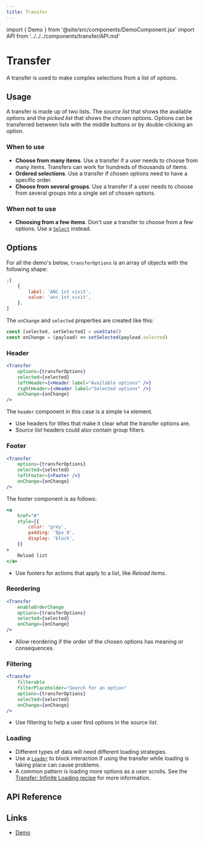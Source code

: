 ```yaml
---
title: Transfer
---
```


import { Demo } from '@site/src/components/DemoComponent.jsx'
import API from '../../../components/transfer/API.md'

# Transfer

A transfer is used to make complex selections from a list of options.

<Demo
    path="transfer--single-selection"
    height="320px"
/>

## Usage

A transfer is made up of two lists. The _source list_ that shows the available options and the _picked list_ that shows the chosen options. Options can be transferred between lists with the middle buttons or by double-clicking an option.

### When to use

-   **Choose from many items**. Use a transfer if a user needs to choose from many items. Transfers can work for hundreds of thousands of items.
-   **Ordered selections**. Use a transfer if chosen options need to have a specific order.
-   **Choose from several groups**. Use a transfer if a user needs to choose from several groups into a single set of chosen options.

### When not to use

-   **Choosing from a few items**. Don't use a transfer to choose from a few options. Use a [`Select`](select.md) instead.

## Options

For all the demo's below, `transferOptions` is an array of objects with the following shape:

```js
;[
    {
        label: 'ANC 1st visit',
        value: 'anc_1st_visit',
    },
]
```

The `onChange` and `selected` properties are created like this:

```js
const [selected, setSelected] = useState()
const onChange = (payload) => setSelected(payload.selected)
```

### Header

<Demo
    path="transfer--header"
    height="320px"
    args="leftHeader.type:h4;leftHeader.props.children:Available+Options;rightHeader.props.children:Selected+Options"
/>

```jsx
<Transfer
    options={transferOptions}
    selected={selected}
    leftHeader={<Header label="Available options" />}
    rightHeader={<Header label="Selected options" />}
    onChange={onChange}
/>
```

The `header` component in this case is a simple `h4` element.

-   Use headers for titles that make it clear what the transfer options are.
-   _Source list_ headers could also contain group filters.

### Footer

<Demo
    path="transfer--options-footer"
    height="320px"
/>

```jsx
<Transfer
    options={transferOptions}
    selected={selected}
    leftFooter={<Footer />}
    onChange={onChange}
/>
```

The footer component is as follows:

```jsx
<a
    href="#"
    style={{
        color: 'grey',
        padding: '8px 0',
        display: 'block',
    }}
>
    Reload list
</a>

```

-   Use footers for actions that apply to a list, like _Reload items_.

### Reordering

<Demo
    path="transfer--reordering"
    height="320px"
/>

```jsx
<Transfer
    enableOrderChange
    options={transferOptions}
    selected={selected}
    onChange={onChange}
/>
```

-   Allow reordering if the order of the chosen options has meaning or consequences.

### Filtering

<Demo
    path="transfer--filtered"
    height="320px"
/>

```jsx
<Transfer
    filterable
    filterPlaceholder="Search for an option"
    options={transferOptions}
    selected={selected}
    onChange={onChange}
/>
```

-   Use filtering to help a user find options in the _source list_.

### Loading


<Demo
    path="transfer--loading-source"
    height="320px"
/>

-   Different types of data will need different loading strategies.
-   Use a [`Loader`](loading.md) to block interaction if using the transfer while loading is taking place can cause problems.
-   A common pattern is loading more options as a user scrolls. See the [Transfer: Infinite Loading recipe](../recipes/transfer-infinite-loading-all-options-selected.md) for more information.

## API Reference

<API />

## Links

-   <a href="/demo/?path=/story/transfer--multiple" target="_blank">Demo</a>
